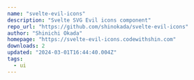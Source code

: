 ```yaml
---
name: "svelte-evil-icons"
description: "Svelte SVG Evil icons component"
repo_url: "https://github.com/shinokada/svelte-evil-icons"
author: "Shinichi Okada"
homepage: "https://svelte-evil-icons.codewithshin.com"
downloads: 2
updated: "2024-03-01T16:44:40.004Z"
tags: 
  - ui
---
```

